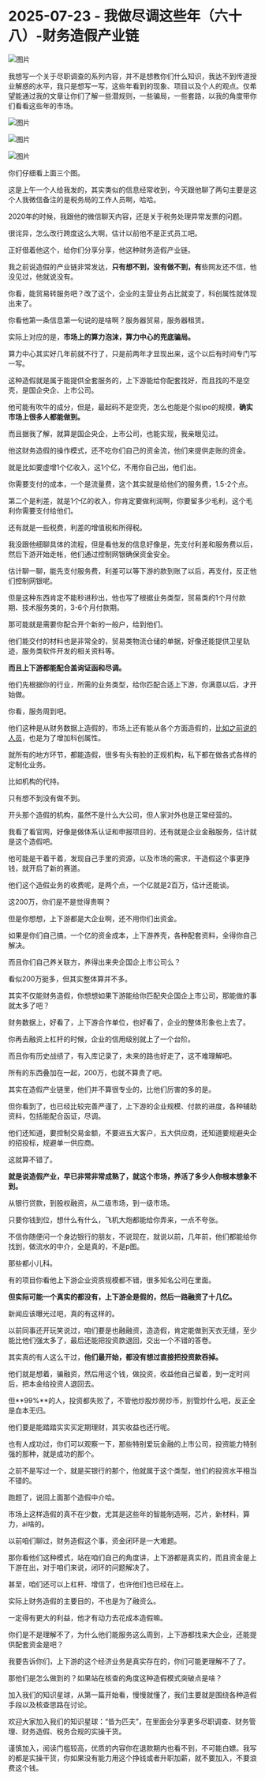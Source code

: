 # 2025-07-23 - 我做尽调这些年（六十八）-财务造假产业链

![图片](https://mmbiz.qpic.cn/mmbiz_jpg/JTrAVGgvYRHo34qOnw6DDSnYZ4ibsKo36iaFXqA2KhpbkAZ42MUiaeFkoasLGicHmLuJ2x0peUwDWm7Hmib7ZbkY0og/640?wx_fmt=jpeg&from=appmsg&randomid=a3l4x4ui&tp=webp&wxfrom=5&wx_lazy=1)

我想写一个关于尽职调查的系列内容，并不是想教你们什么知识，我达不到传道授业解惑的水平，我只是想写一写，这些年看到的现象、项目以及个人的观点。仅希望能通过我的文章让你们了解一些潜规则，一些骗局，一些套路，以我的角度带你们看看这些年的市场。

![图片](https://mmbiz.qpic.cn/mmbiz_png/JTrAVGgvYRHo34qOnw6DDSnYZ4ibsKo36E5ibucYJkBO7cRmpCmypAVX7ibafl29V3hWmVLqUxpcowBU1PKaljf0A/640?wx_fmt=png&from=appmsg&randomid=z8tu4acq&tp=webp&wxfrom=5&wx_lazy=1)

![图片](https://mmbiz.qpic.cn/mmbiz_png/JTrAVGgvYRHo34qOnw6DDSnYZ4ibsKo369R4Or34eBQKFKF6p2Dv0aADxlWkaIxPsod2N9RaXD3wbYsiaAETFpRA/640?wx_fmt=png&from=appmsg&randomid=t273y3fi&tp=webp&wxfrom=5&wx_lazy=1)

![图片](https://mmbiz.qpic.cn/mmbiz_png/JTrAVGgvYRHo34qOnw6DDSnYZ4ibsKo36tDiboBYXIlej1FJLwNkTWLzbviadBezP9bkj0fmcKsujg9Qyb9YPgXJA/640?wx_fmt=png&from=appmsg&randomid=ydh075r3&tp=webp&wxfrom=5&wx_lazy=1)

你们仔细看上面三个图。

这是上午一个人给我发的，其实类似的信息经常收到，今天跟他聊了两句主要是这个人我微信备注的是税务局的工作人员啊，哈哈。

2020年的时候，我跟他的微信聊天内容，还是关于税务处理异常发票的问题。

很诧异，怎么改行跨度这么大啊，估计以前他不是正式员工吧。

正好借着他这个，给你们分享分享，他这种财务造假产业链。

我之前说造假的产业链非常发达，**只有想不到，没有做不到，有**些网友还不信，他没见过，他就说没有。

你看，能贸易转服务吧？改了这个，企业的主营业务占比就变了，科创属性就体现出来了。

你看他第一条信息第一句说的是啥啊？服务器贸易，服务器租赁。

实际上对应的是，**市场上的算力泡沫，算力中心的兜底骗局。**

算力中心其实好几年前就不行了，只是前两年才显现出来，这个以后有时间专门写一写。

这种造假就是属于能提供全套服务的，上下游能给你配套找好，而且找的不是空壳，是国企央企、上市公司。

他可能有吹牛的成分，但是，最起码不是空壳，怎么也能是个拟ipo的规模，**确实市场上很多人都能做到。**

而且据我了解，就算是国企央企，上市公司，也能实现，我亲眼见过。

他这财务造假的操作模式，还不吃你们自己的资金流，他们来提供走账的资金。

就是比如要虚增1个亿收入，这1个亿，不用你自己出，他们出。

你需要支付的成本，一个是流量费，这个其实就是给他们的服务费，1.5-2个点。

第二个是利差，就是1个亿的收入，你肯定要做利润啊，你要留多少毛利，这个毛利你需要支付给他们。

还有就是一些税费，利差的增值税和所得税。

我没跟他细聊具体的流程，但是看他发的信息好像是，先支付利差和服务费以后，然后下游开始走帐，他们通过控制网银确保资金安全。

估计聊一聊，能先支付服务费，利差可以等下游的款到账了以后，再支付，反正他们控制网银呢。

但是这种东西肯定不能秒进秒出，他也写了根据业务类型，贸易类的1个月付款期、技术服务类的，3-6个月付款期。

那可能就是需要你配合开个新的一般户，给到他们。

他们能交付的材料也是非常全的，贸易类物流仓储的单据，好像还能提供卫星轨迹，服务类软件开发的相关资料等。

**而且上下游都能配合盖询证函和尽调。**

他们先根据你的行业，所需的业务类型，给你匹配合适上下游，你满意以后，才开始做。

你看，服务周到吧。

他们这种是从财务数据上造假的，市场上还有能从各个方面造假的，[比如之前说的人员](https://mp.weixin.qq.com/s?__biz=MzUyNTI2NTY0MQ==&mid=2247489978&idx=1&sn=aeb861fd61e6d254fa2870a28a700f81&scene=21#wechat_redirect)，也是为了增加科创属性。

就所有的地方环节，都能造假，很多有头有脸的正规机构，私下都在做各式各样的定制化业务。

比如机构的代持。

只有想不到没有做不到。

开头那个造假的机构，虽然不是什么大公司，但人家对外也是正常经营的。

我看了看官网，好像是做体系认证和申报项目的，还有就是企业金融服务，估计就是这个造假吧。

他可能是干着干着，发现自己手里的资源，以及市场的需求，干造假这个事更挣钱，就开启了新的赛道。

他们这个造假业务的收费呢，是两个点，一个亿就是2百万，估计还能谈。

这200万，你们是不是觉得贵啊？

但是你想想，上下游都是大企业啊，还不用你们出资金。

如果是你们自己搞，一个亿的资金成本，上下游养壳，各种配套资料，全得你自己解决。

而且你们自己养关联方，养得出来央企国企上市公司么？

看似200万挺多，但其实整体算并不多。

其实不仅能财务造假，你想想如果下游能给你匹配央企国企上市公司，那能做的事就太多了吧？

财务数据上，好看了，上下游合作单位，也好看了，企业的整体形象也上去了。

你再去融资上杠杆的时候，企业的信用级别就上了一个台阶。

而且你有历史战绩了，有入库记录了，未来的路也好走了，这不难理解吧。

所有的东西叠加在一起，200万，也就不算贵了吧。

其实在造假产业链里，他们并不算很专业的，比他们厉害的多的是。

但你看到了，也已经比较完善严谨了，上下游的企业规模、付款的进度，各种辅助资料，包括能配合函证，尽调。

他们还知道，要控制交易金额，不要进五大客户，五大供应商，还知道要规避央企的招投标，规避单一供应商。

这就算不错了。

**就是说造假产业，早已非常非常成熟了，就这个市场，养活了多少人你根本想象不到。**

从银行贷款，到股权融资，从二级市场，到一级市场。

只要你钱到位，想什么有什么，飞机大炮都能给你弄来，一点不夸张。

不信你随便问一个身边银行的朋友，不说现在，就说以前，几年前，他们都能给你找到，做流水的中介，全是真的，不是p图。

那些都小儿科。

有的项目你看他上下游企业资质规模都不错，很多知名公司在里面。

**但实际可能一个真实的都没有，上下游全是假的，然后一路融资了十几亿。**

新闻应该曝光过吧，真的有这样的。

以前同事还开玩笑说过，咱们要是也融融资，造造假，肯定能做到天衣无缝，至少能比他们强太多了，最后还能把投资款退回，交出一个不错的答卷。

其实真的有人这么干过，**他们最开始，都没有想过直接把投资款吞掉。**

他们就是想着，骗融资，然后用这个钱，做投资，收益他自己留着，到一定时间后，把本金给投资人退回去。

但**99%**的人，投资都失败了，不管他炒股炒房炒币，别管炒什么吧，反正全是血本无归。

他们要是能踏踏实实买定期理财，其实收益也还行呢。

也有人成功过，你们可以观察一下，那些特别爱玩金融的上市公司，投资能力特别强的那种，就是成功的那个。

之前不是写过一个，就是买银行的那个，他就属于这个类型，他们的投资水平相当不错的。

跑题了，说回上面那个造假中介哈。

市场上这样造假的真不在少数，尤其是这些年的智能制造啊，芯片，新材料，算力，ai啥的。

以前咱们聊过，财务造假这个事，资金闭环是一大难题。

那你看他们这种模式，站在咱们自己的角度讲，上下游都是真实的，而且资金是上下游在出，对于咱们来说，闭环的问题解决了。

甚至，咱们还可以上杠杆、增信了，也许他们也已经在上。

实际上财务造假的主要目的，不也是为了融资么。

一定得有更大的利益，他才有动力去花成本造假嘛。

你们是不是理解不了，为什么他们能服务这么周到，上下游都找来大企业，还能提供配套资金是吧？

我要告诉你们，上下游的这个经济业务是真实存在的，你们可能更理解不了了。

那他们是怎么做到的？如果站在核查的角度这种造假模式突破点是啥？

加入我们的知识星球，从第一篇开始看，慢慢就懂了，我们主要就是围绕各种造假手段以及核查思路在讨论。

欢迎大家加入我们的知识星球：“皆为匹夫”，在里面会分享更多尽职调查、财务管理、财务造假、税务合规的实操干货。

谨慎加入，阅读门槛较高，优质的内容你在退款期内也看不到，不可能白嫖。我写的都是实操干货，你如果没有能力用这个挣钱或者升职加薪，就不要加入，不要浪费这个钱。

